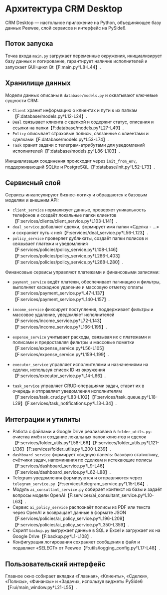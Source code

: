 # Архитектура CRM Desktop

CRM Desktop — настольное приложение на Python, объединяющее базу данных Peewee, слой сервисов и интерфейс на PySide6.

## Поток запуска

Точка входа `main.py` загружает переменные окружения, инициализирует базу данных и логирование, гарантирует наличие исполнителей и запускает GUI-цикл Qt【F:main.py†L8-L44】.

## Хранилище данных

Модели данных описаны в `database/models.py` и охватывают ключевые сущности CRM:
- `Client` хранит информацию о клиентах и пути к их папкам【F:database/models.py†L12-L24】.
- `Deal` связывает клиента с сделкой и содержит статус, описания и ссылки на папки【F:database/models.py†L27-L49】.
- `Policy` описывает страховые полисы, связанные с клиентами и сделками【F:database/models.py†L53-L74】.
- `Task` хранит задачи с телеграм-атрибутами для уведомлений исполнителей【F:database/models.py†L86-L103】.

Инициализация соединения происходит через `init_from_env`, поддерживающий SQLite и PostgreSQL【F:database/init.py†L52-L73】.

## Сервисный слой

Сервисы инкапсулируют бизнес-логику и обращаются к базовым моделям и внешним API:
- `client_service` нормализует данные, проверяет уникальность телефонов и создаёт локальные папки клиентов【F:services/clients/client_service.py†L103-L141】.
- `deal_service` добавляет сделки, формирует имя папки «Сделка - …» и сохраняет путь к ней【F:services/deal_service.py†L56-L123】.
- `policy_service` проверяет дубликаты, создаёт папки полисов и связывает платежи и уведомления【F:services/policies/policy_service.py†L108-L146】【F:services/policies/policy_service.py†L286-L403】【F:services/policies/policy_service.py†L268-L280】.

Финансовые сервисы управляют платежами и финансовыми записями:
- `payment_service` ведёт платежи, обеспечивает пагинацию и фильтры, выполняет каскадное удаление и массовую отметку оплаты【F:services/payment_service.py†L47-L137】【F:services/payment_service.py†L140-L157】.
- `income_service` фиксирует поступления, поддерживает фильтры и массовое удаление, уведомляет исполнителей【F:services/income_service.py†L72-L143】【F:services/income_service.py†L166-L195】.
- `expense_service` учитывает расходы, связывая их с платежами и полисами и предоставляя фильтры и массовые пометки【F:services/expense_service.py†L56-L105】【F:services/expense_service.py†L159-L199】.

- `executor_service` управляет исполнителями и назначениями на сделки, используя список ID из окружения【F:services/executor_service.py†L14-L66】.
- `task_service` управляет CRUD‑операциями задач, ставит их в очередь и отправляет уведомления исполнителям【F:services/task_crud.py†L83-L102】【F:services/task_queue.py†L18-L29】【F:services/task_notifications.py†L13-L34】.

## Интеграции и утилиты

- Работа с файлами и Google Drive реализована в `folder_utils.py`: очистка имён и создание локальных папок клиентов и сделок【F:services/folder_utils.py†L58-L66】【F:services/folder_utils.py†L121-L136】【F:services/folder_utils.py†L200-L239】.
- `dashboard_service` формирует сводную панель: базовую статистику, счётчики задач, напоминания по сделкам и истекающие полисы【F:services/dashboard_service.py†L9-L46】【F:services/dashboard_service.py†L62-L88】.
- Telegram‑уведомления формируются и отправляются через `telegram_service.py`【F:services/telegram_service.py†L15-L64】.
- Модуль `ai_consultant_service.py` собирает контекст из базы и задаёт вопросы модели OpenAI【F:services/ai_consultant_service.py†L10-L63】.
- Сервис `ai_policy_service` распознаёт полисы из PDF или текста через OpenAI и возвращает данные в формате JSON【F:services/policies/ai_policy_service.py†L196-L209】【F:services/policies/ai_policy_service.py†L350-L359】.
- Скрипт `backup.py` выгружает данные в SQL и Excel и загружает их на Google Drive【F:backup.py†L1-L108】.
- Конфигурация логирования сохраняет сообщения в файл и подавляет «SELECT» от Peewee【F:utils/logging_config.py†L17-L48】.

## Пользовательский интерфейс

Главное окно собирает вкладки «Главная», «Клиенты», «Сделки», «Полисы», «Финансы» и «Задачи», используя виджеты PySide6【F:ui/main_window.py†L21-L55】.
